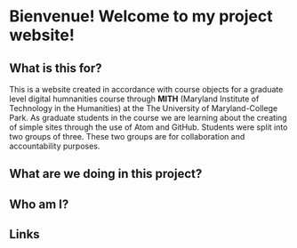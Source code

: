 <link rel="stylesheet" type="text/css" media="all" href="style.cs" />

# Bienvenue! Welcome to my project website!

## **What is this for?**
This is a website created in accordance with course objects for a graduate level digital humnanities course through **MITH** (Maryland Institute of Technology in the Humanities) at the The University of Maryland-College Park. As graduate students in the course we are learning about the creating of simple sites through the use of Atom and GitHub. Students were split into two groups of three. These two groups are for collaboration and accountability purposes.

## **What are we doing in this project?**


## **Who am I?**

## **Links**
